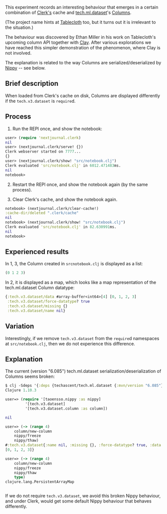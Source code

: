 
This experiment records an interesting behaviour that emerges in a certain combination of [Clerk's](https://github.com/nextjournal/clerk) cache and [tech.ml.dataset](https://github.com/techascent/tech.ml.dataset)'s [Columns](https://github.com/techascent/tech.ml.dataset/blob/master/src/tech/v3/dataset/impl/column.clj).

(The project name hints at [Tablecloth](https://github.com/scicloj/tablecloth) too, but it turns out it is irrelevant to the situation.)

The behaviour was discovered by Ethan Miller in his work on Tablecloth's upcoming column API together with [Clay](https://github.com/scicloj/clay). After various explorations we have reached this simpler demonstration of the phenomenon, where Clay is not involved.

The explanation is related to the way Columns are serialized/deserialized by [Nippy](https://github.com/ptaoussanis/nippy) -- see below.

## Brief description

When loaded from Clerk's cache on disk, Columns are displayed differently if the `tech.v3.dataset` is `require`d.

## Process

1. Run the REPl once, and show the notebook:

```clj
user> (require 'nextjournal.clerk)
nil
user> (nextjournal.clerk/serve! {})
Clerk webserver started on 7777...
{}
user> (nextjournal.clerk/show! "src/notebook.clj")
Clerk evaluated 'src/notebook.clj' in 6012.471483ms.
nil
notebook>
```

2. Restart the REPl once, and show the notebook again (by the same process).

3. Clear Clerk's cache, and show the notebook again.

```clj
notebook> (nextjournal.clerk/clear-cache!)
:cache-dir/deleted ".clerk/cache"
nil
notebook> (nextjournal.clerk/show! "src/notebook.clj")
Clerk evaluated 'src/notebook.clj' in 82.630991ms.
nil
notebook> 
```

## Experienced results

In 1, 3, the Column created in `srcnotebook.clj` is displayed as a list:

```clj
(0 1 2 3)
```

In 2, it is displayed as a map, which looks like a map representation of the tech.ml.dataset Column datatype:

```clj
{:tech.v3.dataset/data #array-buffer<int64>[4] [0, 1, 2, 3] 
 :tech.v3.dataset/force-datatype? true 
 :tech.v3.dataset/missing {} 
 :tech.v3.dataset/name nil}
```

## Variation

Interestingly, if we remove `tech.v3.dataset` from the `require`d namespaces at `src/notebook.clj`, then we do not experience this difference.

## Explanation

The current (version "6.085") tech.ml.dataset serialization/deserialization of Columns seems broken:

```clj
$ clj -Sdeps '{:deps {techascent/tech.ml.dataset {:mvn/version "6.085"}}}'
Clojure 1.10.3

user=> (require '[taoensso.nippy :as nippy]
         '[tech.v3.dataset]
         '[tech.v3.dataset.column :as column])

nil

user=> (-> (range 4)
    column/new-column
    nippy/freeze
    nippy/thaw)
#:tech.v3.dataset{:name nil, :missing {}, :force-datatype? true, :data #array-buffer<int64>[4]
[0, 1, 2, 3]}

user=> (-> (range 4)
    column/new-column
    nippy/freeze
    nippy/thaw
    type)
clojure.lang.PersistentArrayMap



```

If we do not require `tech.v3.dataset`, we avoid this broken Nippy behaviour, and under Clerk, would get some default Nippy behaviour that behaves differently.
